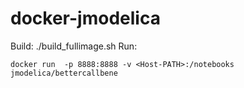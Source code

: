 # docker-jmodelica
Build:
./build_fullimage.sh
Run:
``` console
docker run  -p 8888:8888 -v <Host-PATH>:/notebooks jmodelica/bettercallbene
```